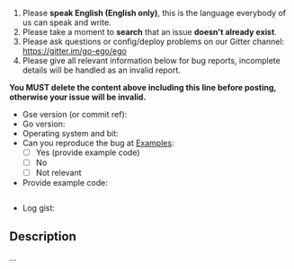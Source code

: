 1. Please **speak English (English only)**, this is the language everybody of us can speak and write.
2. Please take a moment to **search** that an issue **doesn't already exist**.
3. Please ask questions or config/deploy problems on our Gitter channel: https://gitter.im/go-ego/ego
4. Please give all relevant information below for bug reports, incomplete details will be handled as an invalid report.

**You MUST delete the content above including this line before posting, otherwise your issue will be invalid.**


- Gse version (or commit ref):
- Go version:
- Operating system and bit:
- Can you reproduce the bug at [Examples](https://github.com/go-ego/gse/tree/master/examples):
  - [ ] Yes (provide example code)
  - [ ] No
  - [ ] Not relevant
- Provide example code: 

```Go

```
- Log gist:

## Description

...
